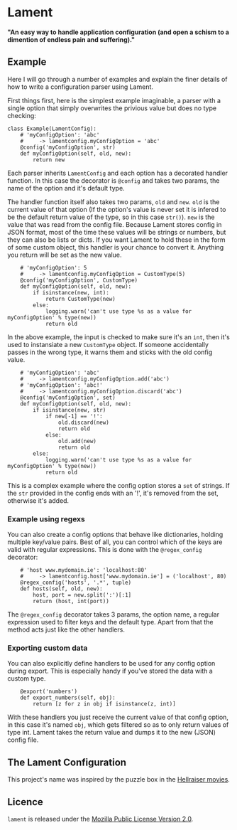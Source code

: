 # Lament

__"An easy way to handle application configuration (and open a schism to a dimention of endless pain and suffering)."__

## Example

Here I will go through a number of examples and explain the finer details of how to write a configuration parser using Lament.

First things first, here is the simplest example imaginable, a parser with a single option that simply overwrites the privious value but does no type checking:

```
class Example(LamentConfig):
    # 'myConfigOption': 'abc'
    #     -> lamentconfig.myConfigOption = 'abc'
    @config('myConfigOption', str)
    def myConfigOption(self, old, new):
        return new
```

Each parser inherits `LamentConfig` and each option has a decorated handler function. In this case the decorator is `@config` and takes two params, the name of the option and it's default type.

The handler function itself also takes two params, `old` and `new`. `old` is the current value of that option (If the option's value is never set it is infered to be the default return value of the type, so in this case `str()`). `new` is the value that was read from the config file. Because Lament stores config in JSON format, most of the time these values will be strings or numbers, but they can also be lists or dicts. If you want Lament to hold these in the form of some custom object, this handler is your chance to convert it. Anything you return will be set as the new value.

```
    # 'myConfigOption': 5
    #     -> lamentconfig.myConfigOption = CustomType(5)
    @config('myConfigOption', CustomType)
    def myConfigOption(self, old, new):
        if isinstance(new, int):
            return CustomType(new)
        else:
            logging.warn('can't use type %s as a value for myConfigOption' % type(new))
            return old
```

In the above example, the input is checked to make sure it's an `int`, then it's used to instansiate a new `CustomType` object. If someone accidentally passes in the wrong type, it warns them and sticks with the old config value.

```
    # 'myConfigOption': 'abc'
    #     -> lamentconfig.myConfigOption.add('abc')
    # 'myConfigOption': 'abc!'
    #     -> lamentconfig.myConfigOption.discard('abc')
    @config('myConfigOption', set)
    def myConfigOption(self, old, new):
        if isinstance(new, str) 
            if new[-1] == '!':
                old.discard(new)
                return old
            else:
                old.add(new)
                return old
        else:
            logging.warn('can't use type %s as a value for myConfigOption' % type(new))
            return old
```

This is a complex example where the config option stores a `set` of strings. If the `str` provided in the config ends with an '!', it's removed from the set, otherwise it's added.

### Example using regexs

You can also create a config options that behave like dictionaries, holding multiple key/value pairs. Best of all, you can control which of the keys are valid with regular expressions. This is done with the `@regex_config` decorator:

```
    # 'host www.mydomain.ie': 'localhost:80'
    #     -> lamentconfig.host['www.mydomain.ie'] = ('localhost', 80)
    @regex_config('hosts', '.*', tuple)
    def hosts(self, old, new):
        host, port = new.split(':')[:1]
        return (host, int(port))
```

The `@regex_config` decorator takes 3 params, the option name, a regular expression used to filter keys and the default type. Apart from that the method acts just like the other handlers.

### Exporting custom data

You can also explicitly define handlers to be used for any config option during export. This is especially handy if you've stored the data with a custom type.

```
    @export('numbers')
    def export_numbers(self, obj):
        return [z for z in obj if isinstance(z, int)]
```

With these handlers you just receive the current value of that config option, in this case it's named `obj`, which gets filtered so as to only return values of type int. Lament takes the return value and dumps it to the new (JSON) config file.

## The Lament Configuration

This project's name was inspired by the puzzle box in the [Hellraiser movies](http://en.wikipedia.org/wiki/Lemarchand%27s_box).

## Licence

`lament` is released under the [Mozilla Public License Version 2.0](http://opensource.org/licenses/MPL-2.0).

